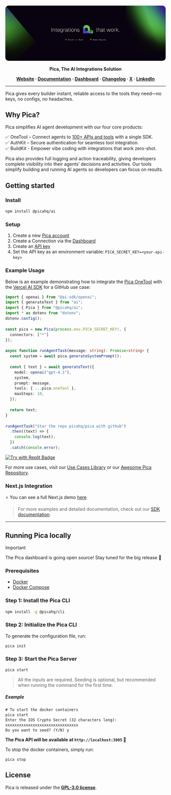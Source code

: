 <p align="center">
  <a href="https://picaos.com">
    <img alt="Pica Logo" src="./resources/images/banner.png?" style="border-radius: 10px;">
  </a>
</p>

<p align="center"><b>Pica, The AI Integrations Solution</b></p>

<p align="center">
  <b>
    <a href="https://www.picaos.com/">Website</a>
    ·
    <a href="https://docs.picaos.com">Documentation</a>
    ·
    <a href="https://app.picaos.com">Dashboard</a>
    ·
    <a href="https://docs.picaos.com/changelog">Changelog</a>
    ·
    <a href="https://x.com/picahq">X</a>
    ·
    <a href="https://www.linkedin.com/company/picahq">LinkedIn</a>
  </b>
</p>

---

Pica gives every builder instant, reliable access to the tools they need—no keys, no configs, no headaches.

## Why Pica?

Pica simplifies AI agent development with our four core products:

✅ OneTool – Connect agents to [100+ APIs and tools](https://app.picaos.com/tools) with a single SDK. <br/>
✅ AuthKit – Secure authentication for seamless tool integration. <br/>
✅ BuildKit - Empower vibe coding with integrations that work zero-shot.

Pica also provides full logging and action traceability, giving developers complete visibility into their agents’ decisions and activities. Our tools simplify building and running AI agents so developers can focus on results.

## Getting started

### Install

```bash
npm install @picahq/ai
```

### Setup

1. Create a new [Pica account](https://app.picaos.com)
2. Create a Connection via the [Dashboard](https://app.picaos.com/connections)
3. Create an [API key](https://app.picaos.com/settings/api-keys)
4. Set the API key as an environment variable: `PICA_SECRET_KEY=<your-api-key>`

### Example Usage

Below is an example demonstrating how to integrate the [Pica OneTool](https://www.npmjs.com/package/@picahq/ai) with the [Vercel AI SDK](https://www.npmjs.com/package/ai) for a GitHub use case:

```typescript
import { openai } from "@ai-sdk/openai";
import { generateText } from "ai";
import { Pica } from "@picahq/ai";
import * as dotenv from "dotenv";
dotenv.config();

const pica = new Pica(process.env.PICA_SECRET_KEY!, {
  connectors: ["*"]
});

async function runAgentTask(message: string): Promise<string> {
  const system = await pica.generateSystemPrompt();

  const { text } = await generateText({
    model: openai("gpt-4.1"),
    system,
    prompt: message,
    tools: { ...pica.oneTool },
    maxSteps: 10,
  });

  return text;
}

runAgentTask("Star the repo picahq/pica with github")
  .then((text) => {
    console.log(text);
  })
  .catch(console.error);
```

[![Try with Replit Badge](https://replit.com/badge?caption=Try%20with%20Replit)](https://replit.com/@picahq/Pica-or-GitHub-Star-Demo)


For more use cases, visit our [Use Cases Library](https://www.picaos.com/community/use-cases) or our [Awesome Pica Repository](https://github.com/picahq/awesome-pica).

### Next.js Integration

⭐️ You can see a full Next.js demo [here](https://github.com/picahq/onetool-demo)


> For more examples and detailed documentation, check out our [SDK documentation](https://docs.picaos.com/sdk/vercel-ai).

---

## Running Pica locally

> [!IMPORTANT]
> The Pica dashboard is going open source! Stay tuned for the big release 🚀

### Prerequisites

* [Docker](https://docs.docker.com/engine/)
* [Docker Compose](https://docs.docker.com/compose/)

### Step 1: Install the Pica CLI

```sh
npm install -g @picahq/cli
```

### Step 2: Initialize the Pica CLI

To generate the configuration file, run:

```shell
pica init
```

### Step 3: Start the Pica Server

```sh
pica start
```

> All the inputs are required. Seeding is optional, but recommended when running the command for the first time.

##### Example

```Shell
# To start the docker containers
pica start
Enter the IOS Crypto Secret (32 characters long): xxxxxxxxxxxxxxxxxxxxxxxxxxxxxxxx
Do you want to seed? (Y/N) y
```

**The Pica API will be available at `http://localhost:3005` 🚀**

To stop the docker containers, simply run:

```Shell
pica stop
```


## License

Pica is released under the [**GPL-3.0 license**](LICENSE).

